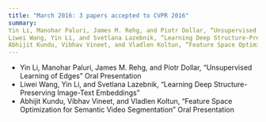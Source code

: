 ```yaml
---
title: "March 2016: 3 papers accepted to CVPR 2016"
summary:
Yin Li, Manohar Paluri, James M. Rehg, and Piotr Dollar, “Unsupervised Learning of Edges” Oral Presentation
Liwei Wang, Yin Li, and Svetlana Lazebnik, “Learning Deep Structure-Preserving Image-Text Embeddings”
Abhijit Kundu, Vibhav Vineet, and Vladlen Koltun, “Feature Space Optimization for Semantic Video Segmentation” Oral Presentation
---
```

* Yin Li, Manohar Paluri, James M. Rehg, and Piotr Dollar, “Unsupervised Learning of Edges” Oral Presentation
* Liwei Wang, Yin Li, and Svetlana Lazebnik, “Learning Deep Structure-Preserving Image-Text Embeddings”
* Abhijit Kundu, Vibhav Vineet, and Vladlen Koltun, “Feature Space Optimization for Semantic Video Segmentation” Oral Presentation
